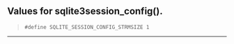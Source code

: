 ## Values for sqlite3session\_config().


> ```
> #define SQLITE_SESSION_CONFIG_STRMSIZE 1
> 
> ```



---


